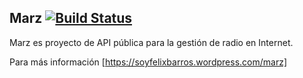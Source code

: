 ## Marz [![Build Status](https://travis-ci.org/soyFelixBarros/Marz.svg?branch=master)](https://travis-ci.org/soyFelixBarros/Marz)

Marz es proyecto de API pública para la gestión de radio en Internet.

Para más información [https://soyfelixbarros.wordpress.com/marz]
